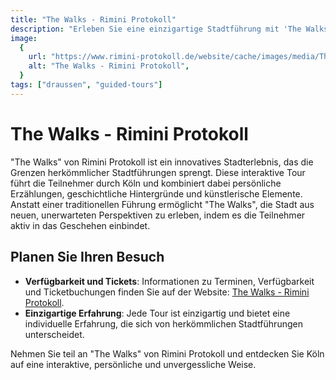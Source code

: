 ```yaml
---
title: "The Walks - Rimini Protokoll"
description: "Erleben Sie eine einzigartige Stadtführung mit 'The Walks' von Rimini Protokoll, eine interaktive Erfahrung, die Köln auf innovative Weise erkundet"
image:
  {
    url: "https://www.rimini-protokoll.de/website/cache/images/media/The%20Walks/Fotoauswahl_credit_%20Expander%20Film/1280-DSC01025.jpg",
    alt: "The Walks - Rimini Protokoll",
  }
tags: ["draussen", "guided-tours"]
---
```


# The Walks - Rimini Protokoll

"The Walks" von Rimini Protokoll ist ein innovatives Stadterlebnis, das die Grenzen herkömmlicher Stadtführungen sprengt. Diese interaktive Tour führt die Teilnehmer durch Köln und kombiniert dabei persönliche Erzählungen, geschichtliche Hintergründe und künstlerische Elemente. Anstatt einer traditionellen Führung ermöglicht "The Walks", die Stadt aus neuen, unerwarteten Perspektiven zu erleben, indem es die Teilnehmer aktiv in das Geschehen einbindet.

## Planen Sie Ihren Besuch

- **Verfügbarkeit und Tickets**: Informationen zu Terminen, Verfügbarkeit und Ticketbuchungen finden Sie auf der Website: [The Walks - Rimini Protokoll](https://www.rimini-protokoll.de/website/de/project/the-walks).
- **Einzigartige Erfahrung**: Jede Tour ist einzigartig und bietet eine individuelle Erfahrung, die sich von herkömmlichen Stadtführungen unterscheidet.

Nehmen Sie teil an "The Walks" von Rimini Protokoll und entdecken Sie Köln auf eine interaktive, persönliche und unvergessliche Weise.
